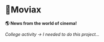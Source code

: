 # 🎥Moviax

**🌎 News from the world of cinema!**

*College activity -> I needed to do this project...*
